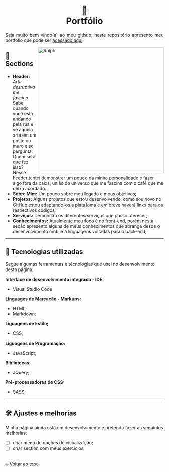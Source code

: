 <a id="top"></a>
<h1 align="center">
💼<br>Portfólio</h1>

<p align="justify">
Seja muito bem vindo(a) ao meu github, neste repositório apresento meu portfólio que pode ser <a href="https://rolphmc.github.io/portfolio-rolph/" target="_blank">acessado aqui</a>. 
</p>

<img src="https://raw.githubusercontent.com/RolphMc/portfolio-rolph/main/img/img-portf%C3%B3lio.png" min-width="400px" max-width="400px" width="400px" align="right" alt="Rolph">

## 📑 Sections

- **Header:** <cite>Arte desruptiva me fascina.</cite><br>Sabe quando você está andando pela rua e vê aquela arte em um poste ou muro e se pergunta: Quem será que fez isso? Nesse header tentei demonstrar um pouco da minha personalidade e fazer algo fora da caixa, união do universo que me fascina com o café que me deixa acordado.
- **Sobre Mim:** Um pouco sobre meu legado e meus objetivos;
- **Projetos:** Alguns projetos que estou desenvolvendo, como sou novo no GitHub estou adaptando-os a platafoma e em breve haverá links para os respectivos códigos;
- **Serviços:** Demonstra os diferentes serviços que posso oferecer;
- **Conhecimentos:** Atualmente meu foco é no front-end, porém nesta seção apresento alguns de meus conhecimentos que abrange desde o desenvolvimento mobile a linguagens voltadas para o back-end;

---

## 📱 Tecnologias utilizadas
 Segue algumas ferramentas e técnologias que usei no desenvolvimento desta página:

<strong>Interface de desenvolvimento integrada - IDE:</strong><br>
 - Visual Studio Code<br> 

<strong>Linguages de Marcação - Markups:</strong><br> 
 - HTML;<br>
 - Markdown;<br>

<strong>Liguagens de Estilo;</strong><br>
 - CSS;<br>

<strong>Liguagens de Programação:</strong><br>
 - JavaScript;<br>

<strong>Bibliotecas:</strong><br>
 - JQuery;<br>

<strong>Pré-processadores de CSS:</strong><br>
 - SASS;<br>


---

## 🛠️ Ajustes e melhorias
Minha página ainda está em desenvolvimento e pretendo fazer as seguintes melhorias:

- [ ] criar menu de opções de visualização;
- [ ] criar section com meus exercícios

<br>[🔝 Voltar ao topo](#top)<br>
